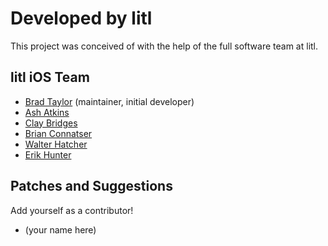 # Developed by litl

This project was conceived of with the help of the full software team at litl.

## litl iOS Team

* [Brad Taylor](https://github.com/btaylor) (maintainer, initial developer)
* [Ash Atkins](https://github.com/aatkins)
* [Clay Bridges](https://github.com/cbridges)
* [Brian Connatser](https://github.com/connatser)
* [Walter Hatcher](https://github.com/whatcher)
* [Erik Hunter](http://github.com/ehunter)

## Patches and Suggestions

Add yourself as a contributor!

* (your name here)
